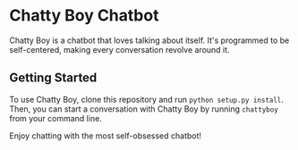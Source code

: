# Chatty Boy Chatbot

Chatty Boy is a chatbot that loves talking about itself. It's programmed to be self-centered, making every conversation revolve around it.

## Getting Started

To use Chatty Boy, clone this repository and run `python setup.py install`. Then, you can start a conversation with Chatty Boy by running `chattyboy` from your command line.

Enjoy chatting with the most self-obsessed chatbot!

